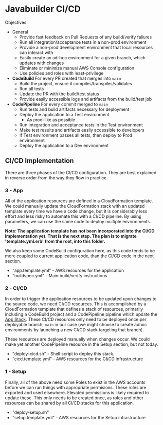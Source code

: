 # Javabuilder CI/CD

Objectives:

* General
  * Provide fast feedback on Pull Requests of any build/verify failures
  * Run all integration/acceptance tests in a non-prod environment
  * Provide a non-prod development environment that local resources can interact with
  * Easily create an ad-hoc environment for a given branch, which updates with changes
  * Eliminate or minimize manual AWS Console configuration
  * Use policies and roles with least-privilege
* **CodeBuild** For every PR created that merges into `main`
  * Build the project, ensure it compiles/transpiles/validates
  * Run all tests
  * Update the PR with the build/test status
  * Provide easily accessible logs and artifacts from the build/test job
* **CodePipeline** For every commit merged to `main`
  * Run tests and build artifacts necessary for deployment
  * Deploy the application to a Test environment
    * As prod-like as possible
  * Run integration and acceptance tests in the Test environment
  * Make test results and artifacts easily accessible to developers
  * If Test environment passes all tests, then deploy to Prod environment
  * Deploy the application to a Dev environment

## CI/CD Implementation

There are three phases of the CI/CD configuration. They are best explained in reverse order from the way they flow in practice.

### 3 - App

All of the application resources are defined in a CloudFormation template. We could manually update the CloudFormation stack with an updated template every time we have a code change, but it is considerably less effort and less risky to automate this with a CI/CD pipeline. By using parameters, we can use the same code to deploy multiple environments.

**Note: The application template has not been incorporated into the CI/CD implementation yet. That is the next step. The plan is to migrate 'template.yml.erb' from the root, into this folder.**

We also keep some CodeBuild configuration here, as this code tends to be more coupled to current application code, than the CI/CD code in the next section.

* "app.template.yml" - AWS resources for the application
* "buildspec.yml" - Main build/verify instructions

### 2 - CI/CD

In order to trigger the application resources to be updated upon changes to the source code, we need CI/CD resources. This is accomplished by a CloudFormation template that defines a stack of resources, primarily including a CodeBuild project and a CodePipeline pipeline which update the [App Stack](#3---app). These CI/CD resources only need to be deployed once per deployable branch, `main` in our case (we might choose to create adhoc environments by launching a new CI/CD stack targeting that branch).

These resources are deployed manually when changes occur. We could make yet another CodePipeline resource in the Setup section, but not today.

* "deploy-cicd.sh" - Shell script to deploy this stack.
* "cicd.template.yml" - AWS resources for the CI/CD infrastructure

### 1 - Setup

Finally, all of the above need some Roles to exist in the AWS accounts before we can run things with appropriate permisions. These roles are exported and used elsewhere. Elevated permissions is likely required to update these. This only needs to be created once, as roles and other resources can be shared by all CI/CD stacks for this application.

* "deploy-setup.sh"
* "setup.template.yml" - AWS resources for the Setup infrastructure
